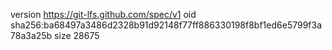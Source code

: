version https://git-lfs.github.com/spec/v1
oid sha256:ba68497a3486d2328b91d92148f77ff886330198f8bf1ed6e5799f3a78a3a25b
size 28675
